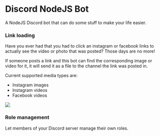 # Discord NodeJS Bot

A NodeJS Discord bot that can do some stuff to make your life easier.

### Link loading

Have you ever had that you had to click an instagram or facebook links to actually see the video or photo that was posted? 
Those days are no more! 

If someone posts a link and this bot can find the corresponding image or video for it, it will send it as a file to the channel the link was posted in. 

Current supported media types are:
- Instagram images
- Instagram videos
- Facebook videos

<img src="./examples/facebook link example.gif"/>

### Role management

Let members of your Discord server manage their own roles.